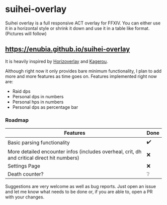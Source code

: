 # suihei-overlay

Suihei overlay is a full responsive ACT overlay for FFXIV. You can either use it in a horizontal style or shrink it down and use it in a table like format. (Pictures will follow)

## https://enubia.github.io/suihei-overlay

It is heavily inspired by [Horizoverlay](https://github.com/bsides/horizoverlay) and [Kagerou](https://github.com/hibiyasleep/kagerou).

Although right now it only provides bare minimum functionality, I plan to add more and more features as time goes on.
Features implemented right now are:

- Raid dps
- Personal dps in numbers
- Personal hps in numbers
- Personal dps as percentage bar

### Roadmap

| Features                                                                                    | Done               |
| ------------------------------------------------------------------------------------------- | ------------------ |
| Basic parsing functionality                                                                 | :heavy_check_mark: |
| More detailed encounter infos (includes overheal, crit, dh and critical direct hit numbers) | :x:                |
| Settings Page                                                                               | :x:                |
| Death counter?                                                                              | :grey_question:    |

Suggestions are very welcome as well as bug reports. Just open an issue and let me know what needs to be done or, if you are able to, open a PR with your changes.
